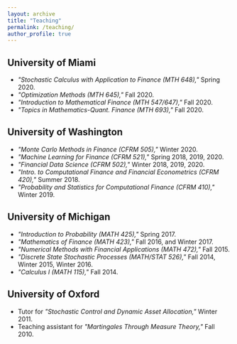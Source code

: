 ```yaml
---
layout: archive
title: "Teaching"
permalink: /teaching/
author_profile: true
---
```


<!-- {% include base_path %}

{% for post in site.teaching reversed %}
  {% include archive-single.html %}
{% endfor %} -->

## University of Miami
* _"Stochastic Calculus with Application to Finance (MTH 648),"_ Spring 2020.
* _"Optimization Methods (MTH 645),"_ Fall 2020.
* _"Introduction to Mathematical Finance (MTH 547/647),"_ Fall 2020.
* _"Topics in Mathematics-Quant. Finance (MTH 693),"_ Fall 2020.

## University of Washington
* _"Monte Carlo Methods in Finance (CFRM 505),"_ Winter 2020.
* _"Machine Learning for Finance (CFRM 521),"_ Spring 2018, 2019, 2020.
* _"Financial Data Science (CFRM 502),"_ Winter 2018, 2019, 2020.
* _"Intro. to Computational Finance and Financial Econometrics (CFRM 420),"_ Summer 2018.
* _"Probability and Statistics for Computational Finance (CFRM 410),"_ Winter 2019.


## University of Michigan
* _"Introduction to Probability (MATH 425),"_ Spring 2017.
* _"Mathematics of Finance (MATH 423),"_ Fall 2016, and Winter 2017.
* _"Numerical Methods with Financial Applications (MATH 472),"_ Fall 2015.
* _"Discrete State Stochastic Processes (MATH/STAT 526),"_ Fall 2014, Winter 2015, Winter 2016.
* _"Calculus I (MATH 115),"_ Fall 2014.


## University of Oxford
* Tutor for _"Stochastic Control and Dynamic Asset Allocation,"_ Winter 2011. 
* Teaching assistant for _"Martingales Through Measure Theory,"_ Fall 2010.
